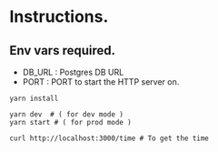 
# Instructions.

## Env vars required.
- DB_URL : Postgres DB URL
- PORT   : PORT to start the HTTP server on.


```shell
yarn install

yarn dev  # ( for dev mode )
yarn start # ( for prod mode )

curl http://localhost:3000/time # To get the time
```
